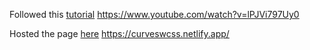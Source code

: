 Followed this [tutorial](https://www.youtube.com/watch?v=lPJVi797Uy0) https://www.youtube.com/watch?v=lPJVi797Uy0

Hosted the page [here](https://curveswcss.netlify.app/) https://curveswcss.netlify.app/ 
